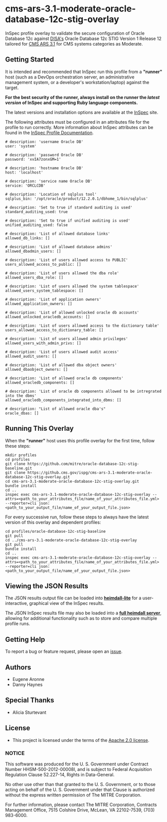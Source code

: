 # cms-ars-3.1-moderate-oracle-database-12c-stig-overlay
InSpec profile overlay to validate the secure configuration of Oracle Database 12c against [DISA's](https://iase.disa.mil/stigs/Pages/index.aspx) Oracle Database 12c STIG Version 1 Release 12 tailored for [CMS ARS 3.1](https://www.cms.gov/Research-Statistics-Data-and-Systems/CMS-Information-Technology/InformationSecurity/Info-Security-Library-Items/ARS-31-Publication.html) for CMS systems categories as Moderate.

## Getting Started

It is intended and recommended that InSpec run this profile from a __"runner"__ host (such as a DevOps orchestration server, an administrative management system, or a developer's workstation/laptop) against the target.

__For the best security of the runner, always install on the runner the _latest version_ of InSpec and supporting Ruby language components.__ 

The latest versions and installation options are available at the [InSpec](http://inspec.io/) site.

The following attributes must be configured in an attributes file for the profile to run correctly. More information about InSpec attributes can be found in the [InSpec Profile Documentation](https://www.inspec.io/docs/reference/profiles/).

```
# description: 'username Oracle DB'
user: 'system'

# description: 'password Oracle DB'
password: 'xvIA7zonxGM=1'

# description: 'hostname Oracle DB'
host: 'localhost'

# description: 'service name Oracle DB'
service: 'ORCLCDB'

# description: 'Location of sqlplus tool'
sqlplus_bin: '/opt/oracle/product/12.2.0.1/dbhome_1/bin/sqlplus'

# description: 'Set to true if standard auditing is used'
standard_auditing_used: true 

# description: 'Set to true if unified auditing is used'
unified_auditing_used: false

# description: 'List of allowed database links'
allowed_db_links: []

# description: 'List of allowed database admins'
allowed_dbadmin_users: []

# description: 'List of users allowed access to PUBLIC'
users_allowed_access_to_public: []

# description: 'List of users allowed the dba role'
allowed_users_dba_role: []

# description: 'List of users allowed the system tablespace'
allowed_users_system_tablespace: []

# description: 'List of application owners'
allowed_application_owners: []

# description: 'List of allowed unlocked oracle db accounts'
allowed_unlocked_oracledb_accounts: []

# description: 'List of users allowed access to the dictionary table'
users_allowed_access_to_dictionary_table: []

# description: 'List of users allowed admin privileges'
allowed_users_with_admin_privs: []

# description: 'List of users allowed audit access'
allowed_audit_users: []

# description: 'List of allowed dba object owners'
allowed_dbaobject_owners: []

# description: 'List of allowed oracle db components'
allowed_oracledb_components: []

# description: 'List of oracle db components allowed to be intregrated into the dbms'
allowed_oracledb_components_integrated_into_dbms: []

# description: "List of allowed oracle dba's"
oracle_dbas: []
```

## Running This Overlay
When the __"runner"__ host uses this profile overlay for the first time, follow these steps: 

```
mkdir profiles
cd profiles
git clone https://github.com/mitre/oracle-database-12c-stig-baseline.git
git clone https://github.cms.gov/ispg/cms-ars-3.1-moderate-oracle-database-12c-stig-overlay.git
cd cms-ars-3.1-moderate-oracle-database-12c-stig-overlay.git
bundle install
cd ..
inspec exec cms-ars-3.1-moderate-oracle-database-12c-stig-overlay --attrs=<path_to_your_attributes_file/name_of_your_attributes_file.yml> --reporter=cli json:<path_to_your_output_file/name_of_your_output_file.json>
```

For every successive run, follow these steps to always have the latest version of this overlay and dependent profiles:

```
cd profiles/oracle-database-12c-stig-baseline
git pull
cd ../cms-ars-3.1-moderate-oracle-database-12c-stig-overlay
git pull
bundle install
cd ..
inspec exec cms-ars-3.1-moderate-oracle-database-12c-stig-overlay --attrs=<path_to_your_attributes_file/name_of_your_attributes_file.yml> --reporter=cli json:<path_to_your_output_file/name_of_your_output_file.json>
```

## Viewing the JSON Results

The JSON results output file can be loaded into __[heimdall-lite](https://mitre.github.io/heimdall-lite/)__ for a user-interactive, graphical view of the InSpec results. 

The JSON InSpec results file may also be loaded into a __[full heimdall server](https://github.com/mitre/heimdall)__, allowing for additional functionality such as to store and compare multiple profile runs.

## Getting Help
To report a bug or feature request, please open an [issue](https://github.cms.gov/ispg/cms-ars-3.1-moderate-oracle-database-12c-stig-overlay/issues/new).

## Authors
* Eugene Aronne
* Danny Haynes

## Special Thanks
* Alicia Sturtevant

## License
* This project is licensed under the terms of the [Apache 2.0 license](https://www.apache.org/licenses/LICENSE-2.0).

### NOTICE  

This software was produced for the U. S. Government under Contract Number HHSM-500-2012-00008I, and is subject to Federal Acquisition Regulation Clause 52.227-14, Rights in Data-General.  

No other use other than that granted to the U. S. Government, or to those acting on behalf of the U. S. Government under that Clause is authorized without the express written permission of The MITRE Corporation.

For further information, please contact The MITRE Corporation, Contracts Management Office, 7515 Colshire Drive, McLean, VA  22102-7539, (703) 983-6000.

